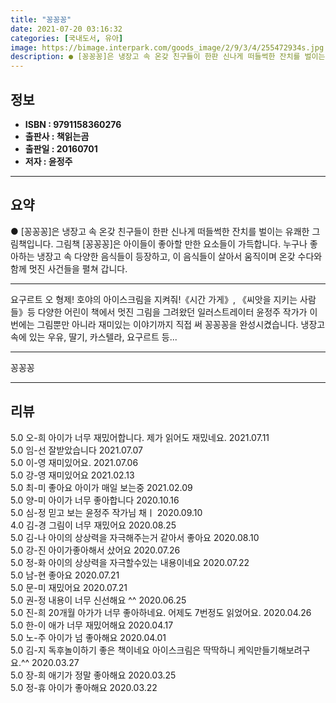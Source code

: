 ```yaml
---
title: "꽁꽁꽁"
date: 2021-07-20 03:16:32
categories: [국내도서, 유아]
image: https://bimage.interpark.com/goods_image/2/9/3/4/255472934s.jpg
description: ● [꽁꽁꽁]은 냉장고 속 온갖 친구들이 한판 신나게 떠들썩한 잔치를 벌이는 유쾌한 그림책입니다. 그림책 [꽁꽁꽁]은 아이들이 좋아할 만한 요소들이 가득합니다. 누구나 좋아하는 냉장고 속 다양한 음식들이 등장하고, 이 음식들이 살아서 움직이며 온갖 수다와 함께 멋진 사건들을 펼쳐 갑니
---
```


## **정보**

- **ISBN : 9791158360276**
- **출판사 : 책읽는곰**
- **출판일 : 20160701**
- **저자 : 윤정주**

------



## **요약**

●  [꽁꽁꽁]은 냉장고 속 온갖 친구들이 한판 신나게 떠들썩한 잔치를 벌이는 유쾌한 그림책입니다. 그림책 [꽁꽁꽁]은 아이들이 좋아할 만한 요소들이 가득합니다. 누구나 좋아하는 냉장고 속 다양한 음식들이 등장하고, 이 음식들이 살아서 움직이며 온갖 수다와 함께 멋진 사건들을 펼쳐 갑니다.

------

요구르트 오 형제! 호야의 아이스크림을 지켜줘!《시간 가게》, 《씨앗을 지키는 사람들》등 다양한 어린이 책에서 멋진 그림을 그려왔던 일러스트레이터 윤정주 작가가 이번에는 그림뿐만 아니라 재미있는 이야기까지 직접 써 꽁꽁꽁을 완성시켰습니다. 냉장고 속에 있는 우유, 딸기, 카스텔라, 요구르트 등... 

------


꽁꽁꽁 

------


## **리뷰** 

5.0 오-희 아이가 너무 재밌어합니다. 제가 읽어도 재밌네요. 2021.07.11 <br/>5.0 임-선 잘받았습니다 2021.07.07 <br/>5.0 이-영 재미있어요. 2021.07.06 <br/>5.0 강-영 재미있어요 2021.02.13 <br/>5.0 최-미 좋아요 아이가 매일 보는중 2021.02.09 <br/>5.0 양-미 아이가 너무 좋아합니다 2020.10.16 <br/>5.0 심-정 믿고 보는 윤정주 작가님 채ㅣ 2020.09.10 <br/>4.0 김-경 그림이 너무 재밌어요 2020.08.25 <br/>5.0 김-나 아이의 상상력을 자극해주는거 같아서 좋아요 2020.08.10 <br/>5.0 강-진 아이가좋아해서 샀어요 2020.07.26 <br/>5.0 정-화 아이의 상상력을 자극할수있는 내용이네요 2020.07.22 <br/>5.0 남-현 좋아요 2020.07.21 <br/>5.0 문-미 재밌어요 2020.07.21 <br/>5.0 권-정 내용이 너무 신선해요 ^^ 2020.06.25 <br/>5.0 진-희 20개월 아가가 너무 좋아하네요. 어제도 7번정도 읽었어요. 2020.04.26 <br/>5.0 한-이 애가 너무 재밌어해요 2020.04.17 <br/>5.0 노-주 아이가 넘 좋아해요 2020.04.01 <br/>5.0 김-지 독후놀이하기 좋은 책이네요 아이스크림은 딱딱하니 케익만들기해보려구요.^^ 2020.03.27 <br/>5.0 장-희 애기가 정말 좋아해요 2020.03.25 <br/>5.0 정-휴 아이가 좋아해요  2020.03.22 <br/>